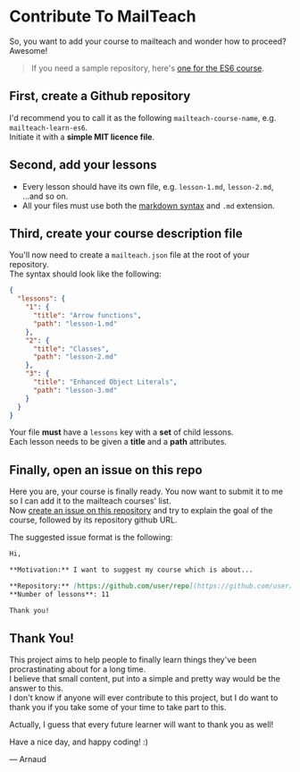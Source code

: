 # Contribute To MailTeach
So, you want to add your course to mailteach and wonder how to proceed? Awesome!

> If you need a sample repository, here's [one for the ES6 course](https://github.com/eveningkid/mailteach-learn-es6).

## First, create a Github repository
I'd recommend you to call it as the following `mailteach-course-name`, e.g. `mailteach-learn-es6`.  
Initiate it with a **simple MIT licence file**.

## Second, add your lessons
- Every lesson should have its own file, e.g. `lesson-1.md`, `lesson-2.md`, ...and so on.
- All your files must use both the [markdown syntax](https://guides.github.com/features/mastering-markdown/) and `.md` extension. 

## Third, create your course description file
You'll now need to create a `mailteach.json` file at the root of your repository.  
The syntax should look like the following:
```JSON
{
  "lessons": {
    "1": {
      "title": "Arrow functions",
      "path": "lesson-1.md"
    },
    "2": {
      "title": "Classes",
      "path": "lesson-2.md"
    },
    "3": {
      "title": "Enhanced Object Literals",
      "path": "lesson-3.md"
    }
  }
}
```
Your file **must** have a `lessons` key with a **set** of child lessons.  
Each lesson needs to be given a **title** and a **path** attributes.

## Finally, open an issue on this repo
Here you are, your course is finally ready. You now want to submit it to me so I can add it to the mailteach courses' list.  
Now [create an issue on this repository](https://github.com/eveningkid/mailteach-contributing/issues/new) and try to explain the goal of the course, followed by its repository github URL.  

The suggested issue format is the following:
```Markdown
Hi,

**Motivation:** I want to suggest my course which is about...  

**Repository:** [https://github.com/user/repo](https://github.com/user/repo)  
**Number of lessons**: 11  

Thank you!
```

## Thank You!
This project aims to help people to finally learn things they've been procrastinating about for a long time.  
I believe that small content, put into a simple and pretty way would be the answer to this.  
I don't know if anyone will ever contribute to this project, but I do want to thank you if you take some of your time to take part to this.  

Actually, I guess that every future learner will want to thank you as well!  

Have a nice day, and happy coding! :)

— Arnaud
